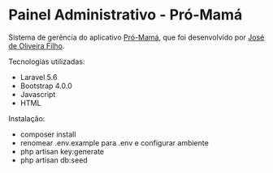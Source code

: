 # Painel Administrativo - Pró-Mamá

Sistema de gerência do aplicativo [Pró-Mamá](https://github.com/agharium/ProMama), que foi desenvolvido por [José de Oliveira Filho](https://github.com/agharium/).

Tecnologias utilizadas:
- Laravel 5.6
- Bootstrap 4.0.0
- Javascript
- HTML


Instalação:
- composer install
- renomear .env.example para .env e configurar ambiente
- php artisan key:generate
- php artisan db:seed